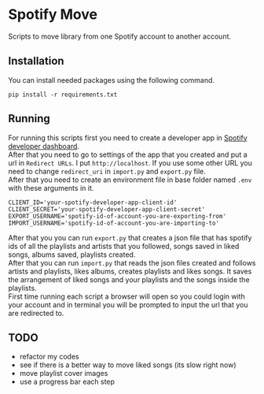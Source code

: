 # Spotify Move
Scripts to move library from one Spotify account to another account.

## Installation
You can install needed packages using the following command.
```
pip install -r requirements.txt
```

## Running
For running this scripts first you need to create a developer app in [Spotify developer dashboard](https://developer.spotify.com/dashboard/).  
After that you need to go to settings of the app that you created and put a url in `Redirect URLs`. I put `http://localhost`. If you use some other URL you need to change `redirect_uri` in `import.py` and `export.py` file.  
After that you need to create an environment file in base folder named `.env` with these arguments in it.
```
CLIENT_ID='your-spotify-developer-app-client-id'
CLIENT_SECRET='your-spotify-developer-app-client-secret'
EXPORT_USERNAME='spotify-id-of-account-you-are-exporting-from'
IMPORT_USERNAME='spotify-id-of-account-you-are-importing-to'
```
After that you you can run `export.py` that creates a json file that has spotify ids of all the playlists and artists that you followed, songs saved in liked songs, albums saved, playlists created.  
After that you can run `import.py` that reads the json files created and follows artists and playlists, likes albums, creates playlists and likes songs. It saves the arrangement of liked songs and your playlists and the songs inside the playlists.  
First time running each script a browser will open so you could login with your account and in terminal you will be prompted to input the url that you are redirected to.

## TODO
  - refactor my codes
  - see if there is a better way to move liked songs (its slow right now)
  - move playlist cover images
  - use a progress bar each step
